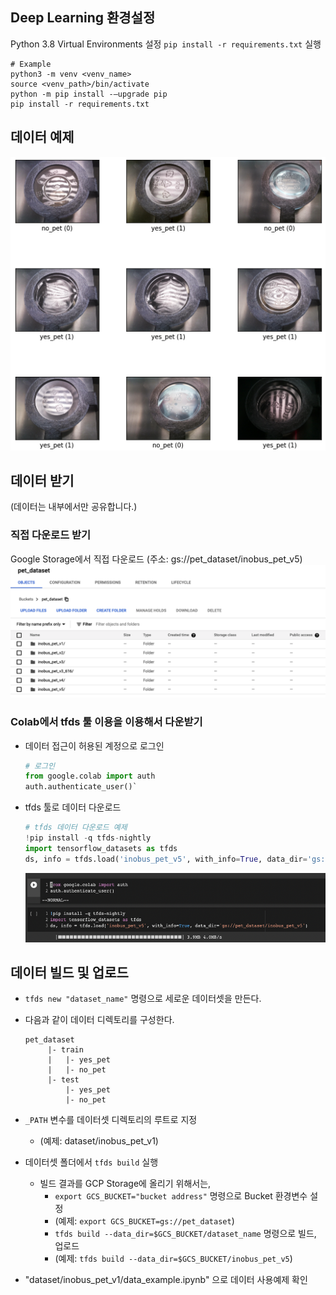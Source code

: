 ## Deep Learning 환경설정
Python 3.8 Virtual Environments 설정
`pip install -r requirements.txt` 실행

```shell
# Example
python3 -m venv <venv_name>
source <venv_path>/bin/activate
python -m pip install -–upgrade pip
pip install -r requirements.txt
```

## 데이터 예제
![](resources/dataset_example.png)

## 데이터 받기
(데이터는 내부에서만 공유합니다.)

### 직접 다운로드 받기
Google Storage에서 직접 다운로드 (주소: gs://pet_dataset/inobus_pet_v5)
![](resources/data_storage.png)

### Colab에서 tfds 툴 이용을 이용해서 다운받기
- 데이터 접근이 허용된 계정으로 로그인
  ```python
  # 로그인
  from google.colab import auth
  auth.authenticate_user()`
  ```
- tfds 툴로 데이터 다운로드
  ```python
  # tfds 데이터 다운로드 예제
  !pip install -q tfds-nightly
  import tensorflow_datasets as tfds
  ds, info = tfds.load('inobus_pet_v5', with_info=True, data_dir='gs://pet_dataset/inobus_pet_v5')
  ```
  ![](resources/colab_dataset.png)
  
  
## 데이터 빌드 및 업로드
- `tfds new "dataset_name"` 명령으로 세로운 데이터셋을 만든다.
- 다음과 같이 데이터 디렉토리를 구성한다.

      pet_dataset
           |- train
           |   |- yes_pet
           |   |- no_pet
           |- test
               |- yes_pet
               |- no_pet
- `_PATH` 변수를 데이터셋 디렉토리의 루트로 지정
  - (예제: dataset/inobus_pet_v1)
- 데이터셋 폴더에서 `tfds build` 실행
  - 빌드 결과를 GCP Storage에 올리기 위해서는,
    - `export GCS_BUCKET="bucket address"` 명령으로 Bucket 환경변수 설정
    - (예제: `export GCS_BUCKET=gs://pet_dataset`)
    - `tfds build --data_dir=$GCS_BUCKET/dataset_name` 명령으로 빌드, 업로드
    - (예제: `tfds build --data_dir=$GCS_BUCKET/inobus_pet_v5`)
- "dataset/inobus_pet_v1/data_example.ipynb" 으로 데이터 사용예제 확인
